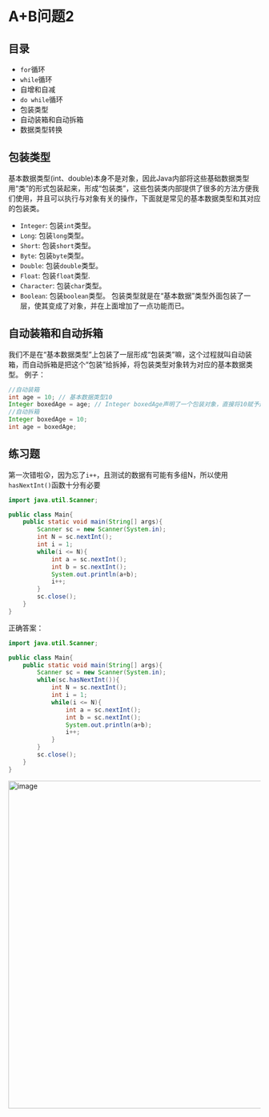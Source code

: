 # A+B问题2

## 目录
* `for`循环
* `while`循环
* 自增和自减
* `do while`循环
* 包装类型
* 自动装箱和自动拆箱
* 数据类型转换

## 包装类型
基本数据类型(int、double)本身不是对象，因此Java内部将这些基础数据类型用“类”的形式包装起来，形成“包装类”，这些包装类内部提供了很多的方法方便我们使用，并且可以执行与对象有关的操作，下面就是常见的基本数据类型和其对应的包装类。
- `Integer`: 包装`int`类型。
- `Long`: 包装`long`类型。
- `Short`: 包装`short`类型。
- `Byte`: 包装`byte`类型。
- `Double`: 包装`double`类型。
- `Float`: 包装`float`类型.
- `Character`: 包装`char`类型。
- `Boolean`: 包装`boolean`类型。
包装类型就是在“基本数据”类型外面包装了一层，使其变成了对象，并在上面增加了一点功能而已。
## 自动装箱和自动拆箱
我们不是在“基本数据类型”上包装了一层形成“包装类”嘛，这个过程就叫自动装箱，而自动拆箱是把这个“包装”给拆掉，将包装类型对象转为对应的基本数据类型。
例子：
``` java
//自动装箱
int age = 10; // 基本数据类型10
Integer boxedAge = age; // Integer boxedAge声明了一个包装对象，直接将10赋予这个对象，系统会帮我们将 10 装箱后放入到 boxedAge
//自动拆箱
Integer boxedAge = 10;
int age = boxedAge;
```

## 练习题
第一次错啦😲，因为忘了`i++`，且测试的数据有可能有多组N，所以使用`hasNextInt()`函数十分有必要
``` java
import java.util.Scanner;

public class Main{
    public static void main(String[] args){
        Scanner sc = new Scanner(System.in);
        int N = sc.nextInt();
        int i = 1;
        while(i <= N){
            int a = sc.nextInt();
            int b = sc.nextInt();
            System.out.println(a+b);
            i++;
        }
        sc.close();
    }
}
```
正确答案：
``` java
import java.util.Scanner;

public class Main{
    public static void main(String[] args){
        Scanner sc = new Scanner(System.in);
        while(sc.hasNextInt()){
            int N = sc.nextInt();
            int i = 1;
            while(i <= N){
                int a = sc.nextInt();
                int b = sc.nextInt();
                System.out.println(a+b);
                i++;
            }  
        }
        sc.close();
    }
}
```
<img width="653" alt="image" src="https://github.com/Xiaxlll/OR_Study/assets/77572858/ec032e34-04f0-4057-b365-13ee096212b1">

